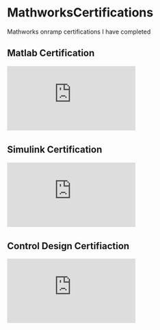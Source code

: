 # MathworksCertifications
Mathworks onramp certifications I have completed

## Matlab Certification
![alt_text](https://github.com/MannyLemos/Mathworks-Certifications/blob/main/Mathworks%20Onramps/MatLab%20Onramp.pdf)

## Simulink Certification
![alt_text](https://github.com/MannyLemos/Mathworks-Certifications/blob/main/Mathworks%20Onramps/Simulink%20Onramp.pdf)

## Control Design Certifiaction
![alt_text](https://github.com/MannyLemos/Mathworks-Certifications/blob/main/Mathworks%20Onramps/ControlDesignOnramp.pdf)

